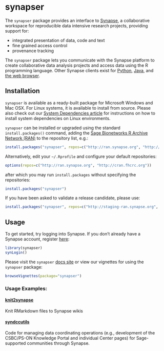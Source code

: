 
<!-- README.md is generated from README.Rmd. Please modify README.Rmd and run `pkgdown::build_site()` to update README.md -->

# synapser

The `synapser` package provides an interface to
[Synapse](http://www.synapse.org), a collaborative workspace for
reproducible data intensive research projects, providing support for:

  - integrated presentation of data, code and text
  - fine grained access control
  - provenance tracking

The `synapser` package lets you communicate with the Synapse platform to
create collaborative data analysis projects and access data using the R
programming language. Other Synapse clients exist for
[Python](http://docs.synapse.org/python),
[Java](https://github.com/Sage-Bionetworks/Synapse-Repository-Services/tree/develop/client/synapseJavaClient%3E),
and [the web browser](https://www.synapse.org).

## Installation

`synapser` is available as a ready-built package for Microsoft Windows
and Mac OSX. For Linux systems, it is available to install from source.
Please also check out our [System Dependencies
article](articles/systemDependencies.html) for instructions on how to
install system dependencies on Linux environments.

`synapser` can be installed or upgraded using the standard
`install.packages()` command, adding the [Sage Bionetworks R Archive
Network (RAN)](http://ran.synapse.org) to the repository list,
e.g.:

``` r
install.packages("synapser", repos=c("http://ran.synapse.org", "http://cran.fhcrc.org"))
```

Alternatively, edit your `~/.Rprofile` and configure your default
repositories:

``` r
options(repos=c("http://ran.synapse.org", "http://cran.fhcrc.org"))
```

after which you may run `install.packages` without specifying the
repositories:

``` r
install.packages("synapser")
```

If you have been asked to validate a release candidate, please use:

``` r
install.packages("synapser", repos=c("http://staging-ran.synapse.org", "http://cran.fhcrc.org"))
```

## Usage

To get started, try logging into Synapse. If you don’t already have a
Synapse account, register [here](https://www.synapse.org/register):

``` r
library(synapser)
synLogin()
```

Please visit the `synapser` [docs
site](http://sage-bionetworks.github.io/synapser/articles/synapser.html)
or view our vignettes for using the `synapser` package:

``` r
browseVignettes(package="synapser")
```

### Usage Examples:

#### [knit2synapse](https://github.com/Sage-Bionetworks/knit2synapse)

Knit RMarkdown files to Synapse wikis

#### [syndccutils](https://github.com/Sage-Bionetworks/syndccutils)

Code for managing data coordinating operations (e.g., development of the
CSBC/PS-ON Knowledge Portal and individual Center pages) for
Sage-supported communities through Synapse.

